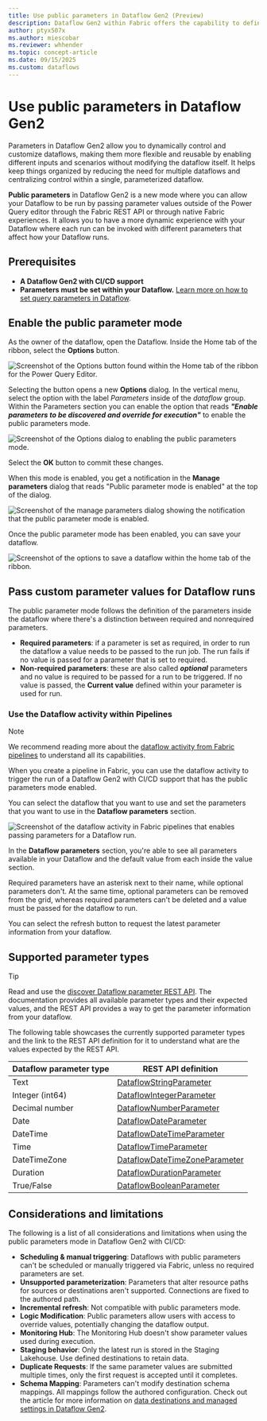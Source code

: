 ```yaml
---
title: Use public parameters in Dataflow Gen2 (Preview)
description: Dataflow Gen2 within Fabric offers the capability to define parameters that can be accessible and override during execution through. The article covers how to apply this new mode, its prerequisites, and limitations.
author: ptyx507x
ms.author: miescobar
ms.reviewer: whhender
ms.topic: concept-article
ms.date: 09/15/2025
ms.custom: dataflows
---
```


# Use public parameters in Dataflow Gen2

Parameters in Dataflow Gen2 allow you to dynamically control and customize dataflows, making them more flexible and reusable by enabling different inputs and scenarios without modifying the dataflow itself. It helps keep things organized by reducing the need for multiple dataflows and centralizing control within a single, parameterized dataflow.

**Public parameters** in Dataflow Gen2 is a new mode where you can allow your Dataflow to be run by passing parameter values outside of the Power Query editor through the Fabric REST API or through native Fabric experiences. It allows you to have a more dynamic experience with your Dataflow where each run can be invoked with different parameters that affect how your Dataflow runs.

## Prerequisites

* **A Dataflow Gen2 with CI/CD support**
* **Parameters must be set within your Dataflow.** [Learn more on how to set query parameters in Dataflow](/power-query/power-query-query-parameters).

## Enable the public parameter mode

As the owner of the dataflow, open the Dataflow. Inside the Home tab of the ribbon, select the **Options** button.

![Screenshot of the Options button found within the Home tab of the ribbon for the Power Query Editor.](media/dataflow-parameters/options-button.png)

Selecting the button opens a new **Options** dialog. In the vertical menu, select the option with the label *Parameters* inside of the *dataflow* group. Within the Parameters section you can enable the option that reads ***"Enable parameters to be discovered and override for execution"*** to enable the public parameters mode.

![Screenshot of the Options dialog to enabling the public parameters mode.](media/dataflow-parameters/enable-public-parameters-mode.png)

Select the **OK** button to commit these changes.

When this mode is enabled, you get a notification in the **Manage parameters** dialog that reads "Public parameter mode is enabled" at the top of the dialog.

![Screenshot of the manage parameters dialog showing the notification that the public parameter mode is enabled.](media/dataflow-parameters/manage-parameters-dialog.png)

Once the public parameter mode has been enabled, you can save your dataflow.

![Screenshot of the options to save a dataflow within the home tab of the ribbon.](media/dataflow-parameters/save-dataflow.png)

## Pass custom parameter values for Dataflow runs

The public parameter mode follows the definition of the parameters inside the dataflow where there's a distinction between required and nonrequired parameters.

* **Required parameters**: if a parameter is set as required, in order to run the dataflow a value needs to be passed to the run job. The run fails if no value is passed for a parameter that is set to required.
* **Non-required parameters**: these are also called ***optional*** parameters and no value is required to be passed for a run to be triggered. If no value is passed, the **Current value** defined within your parameter is used for run.


### Use the Dataflow activity within Pipelines

>[!NOTE]
>We recommend reading more about the [dataflow activity from Fabric pipelines](dataflow-activity.md) to understand all its capabilities. 

When you create a pipeline in Fabric, you can use the dataflow activity to trigger the run of a Dataflow Gen2 with CI/CD support that has the public parameters mode enabled. 

You can select the dataflow that you want to use and set the parameters that you want to use in the **Dataflow parameters** section.

![Screenshot of the dataflow activity in Fabric pipelines that enables passing parameters for a Dataflow run.](media/dataflow-parameters/dataflow-activity-pipeline-parameters.png)

In the **Dataflow parameters** section, you're able to see all parameters available in your Dataflow and the default value from each inside the value section.

Required parameters have an asterisk next to their name, while optional parameters don't. At the same time, optional parameters can be removed from the grid, whereas required parameters can't be deleted and a value must be passed for the dataflow to run.


You can select the refresh button to request the latest parameter information from your dataflow.

## Supported parameter types

>[!TIP]
>Read and use the [discover Dataflow parameter REST API](/rest/api/fabric/dataflow/items). The documentation provides all available parameter types and their expected values, and the REST API provides a way to get the parameter information from your dataflow.

The following table showcases the currently supported parameter types and the link to the REST API definition for it to understand what are the values expected by the REST API. 

|Dataflow parameter type| REST API definition|
|----|---|
|Text|[DataflowStringParameter](/rest/api/fabric/dataflow/items)|
|Integer (int64)|[DataflowIntegerParameter](/rest/api/fabric/dataflow/items)|
|Decimal number|[DataflowNumberParameter](/rest/api/fabric/dataflow/items)|
|Date|[DataflowDateParameter](/rest/api/fabric/dataflow/items)|
|DateTime|[DataflowDateTimeParameter](/rest/api/fabric/dataflow/items)|
|Time|[DataflowTimeParameter](/rest/api/fabric/dataflow/items)|
|DateTimeZone|[DataflowDateTimeZoneParameter](/rest/api/fabric/dataflow/items)|
|Duration|[DataflowDurationParameter](/rest/api/fabric/dataflow/itemsr)|
|True/False|[DataflowBooleanParameter](/rest/api/fabric/dataflow/items)|

 
## Considerations and limitations
The following is a list of all considerations and limitations when using the public parameters mode in Dataflow Gen2 with CI/CD:

* **Scheduling & manual triggering**: Dataflows with public parameters can't be scheduled or manually triggered via Fabric, unless no required parameters are set.
* **Unsupported parameterization**: Parameters that alter resource paths for sources or destinations aren't supported. Connections are fixed to the authored path.
* **Incremental refresh**: Not compatible with public parameters mode.
* **Logic Modification**: Public parameters allow users with access to override values, potentially changing the dataflow output.
* **Monitoring Hub**: The Monitoring Hub doesn't show parameter values used during execution.
* **Staging behavior**: Only the latest run is stored in the Staging Lakehouse. Use defined destinations to retain data.
* **Duplicate Requests**: If the same parameter values are submitted multiple times, only the first request is accepted until it completes.
* **Schema Mapping**: Parameters can't modify destination schema mappings. All mappings follow the authored configuration. Check out the article for more information on [data destinations and managed settings in Dataflow Gen2](dataflow-gen2-data-destinations-and-managed-settings.md).

